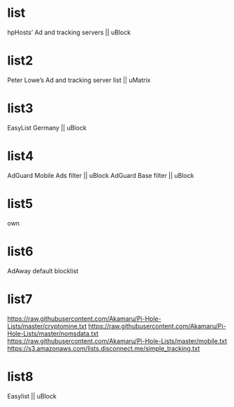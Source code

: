 # list
hpHosts’ Ad and tracking servers || uBlock
# list2
Peter Lowe’s Ad and tracking server list || uMatrix
# list3
EasyList Germany || uBlock
# list4
AdGuard Mobile Ads filter || uBlock
AdGuard Base filter || uBlock
# list5
own
# list6
AdAway default blocklist
# list7
https://raw.githubusercontent.com/Akamaru/Pi-Hole-Lists/master/cryptomine.txt
https://raw.githubusercontent.com/Akamaru/Pi-Hole-Lists/master/nomsdata.txt
https://raw.githubusercontent.com/Akamaru/Pi-Hole-Lists/master/mobile.txt
https://s3.amazonaws.com/lists.disconnect.me/simple_tracking.txt
# list8
Easylist || uBlock
